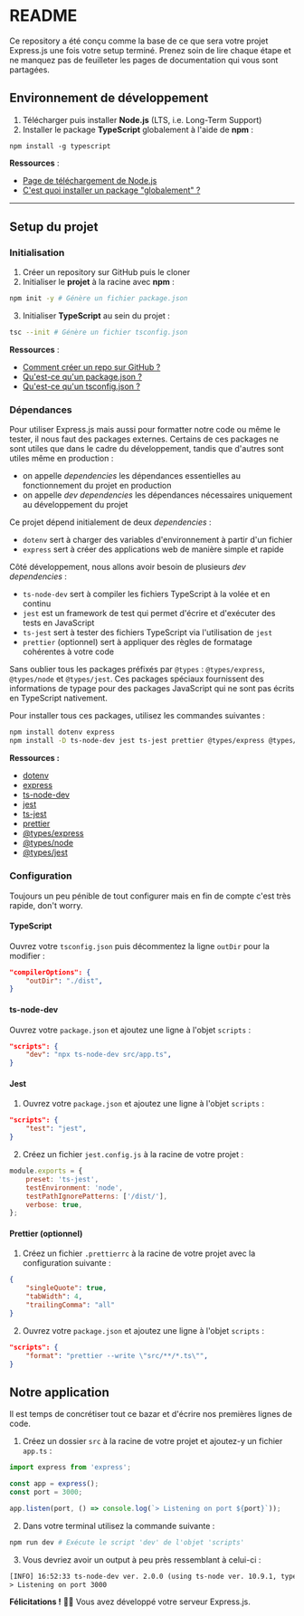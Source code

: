 # README
Ce repository a été conçu comme la base de ce que sera votre projet Express.js une fois votre setup terminé. Prenez soin de lire chaque étape et ne manquez pas de feuilleter les pages de documentation qui vous sont partagées.

## Environnement de développement
1. Télécharger puis installer **Node.js** (LTS, i.e. Long-Term Support)
2. Installer le package **TypeScript** globalement à l'aide de **npm** :
```
npm install -g typescript
```

**Ressources** :
- [Page de téléchargement de Node.js](https://nodejs.org/en/download)
- [C'est quoi installer un package "globalement" ?](https://docs.npmjs.com/downloading-and-installing-packages-globally)

---

## Setup du projet
### Initialisation
1. Créer un repository sur GitHub puis le cloner
2. Initialiser le **projet** à la racine avec **npm** :
```bash
npm init -y # Génère un fichier package.json
```

3. Initialiser **TypeScript** au sein du projet :
```bash
tsc --init # Génère un fichier tsconfig.json
```

**Ressources** :
- [Comment créer un repo sur GitHub ?](https://docs.github.com/fr/repositories/creating-and-managing-repositories/creating-a-new-repository)
- [Qu'est-ce qu'un package.json ?](https://docs.npmjs.com/cli/v9/configuring-npm/package-json)
- [Qu'est-ce qu'un tsconfig.json ?](https://www.typescriptlang.org/docs/handbook/tsconfig-json.html)

### Dépendances
Pour utiliser Express.js mais aussi pour formatter notre code ou même le tester, il nous faut des packages externes. Certains de ces packages ne sont utiles que dans le cadre du développement, tandis que d'autres sont utiles même en production :
- on appelle _dependencies_ les dépendances essentielles au fonctionnement du projet en production
- on appelle _dev dependencies_ les dépendances nécessaires uniquement au développement du projet

Ce projet dépend initialement de deux _dependencies_ :
- `dotenv` sert à charger des variables d'environnement à partir d'un fichier
- `express` sert à créer des applications web de manière simple et rapide

Côté développement, nous allons avoir besoin de plusieurs _dev dependencies_ :
- `ts-node-dev` sert à compiler les fichiers TypeScript à la volée et en continu
- `jest` est un framework de test qui permet d'écrire et d'exécuter des tests en JavaScript
- `ts-jest` sert à tester des fichiers TypeScript via l'utilisation de `jest`
- `prettier` (optionnel) sert à appliquer des règles de formatage cohérentes à votre code

Sans oublier tous les packages préfixés par `@types` : `@types/express`, `@types/node` et `@types/jest`. Ces packages spéciaux fournissent des informations de typage pour des packages JavaScript qui ne sont pas écrits en TypeScript nativement.

Pour installer tous ces packages, utilisez les commandes suivantes :
```bash
npm install dotenv express
npm install -D ts-node-dev jest ts-jest prettier @types/express @types/jest @types/node
```

**Ressources :**
- [dotenv](https://www.npmjs.com/package/dotenv)
- [express](https://www.npmjs.com/package/express)
- [ts-node-dev](https://www.npmjs.com/package/ts-node-dev)
- [jest](https://www.npmjs.com/package/jest)
- [ts-jest](https://www.npmjs.com/package/ts-jest)
- [prettier](https://www.npmjs.com/package/prettier)
- [@types/express](https://www.npmjs.com/package/@types/express)
- [@types/node](https://www.npmjs.com/package/@types/node)
- [@types/jest](https://www.npmjs.com/package/@types/jest)

### Configuration
Toujours un peu pénible de tout configurer mais en fin de compte c'est très rapide, don't worry.

#### TypeScript
Ouvrez votre `tsconfig.json` puis décommentez la ligne `outDir` pour la modifier :
```json
"compilerOptions": {
    "outDir": "./dist",
}
```

#### ts-node-dev
Ouvrez votre `package.json` et ajoutez une ligne à l'objet `scripts` :
```json
"scripts": {
    "dev": "npx ts-node-dev src/app.ts",
}
```

#### Jest
1. Ouvrez votre `package.json` et ajoutez une ligne à l'objet `scripts` :
```json
"scripts": {
    "test": "jest",
}
```

2. Créez un fichier `jest.config.js` à la racine de votre projet :
```js
module.exports = {
    preset: 'ts-jest',
    testEnvironment: 'node',
    testPathIgnorePatterns: ['/dist/'],
    verbose: true,
};
```

#### Prettier (optionnel)
1. Créez un fichier `.prettierrc` à la racine de votre projet avec la configuration suivante :
```json
{
    "singleQuote": true,
    "tabWidth": 4,
    "trailingComma": "all"
}
```

2. Ouvrez votre `package.json` et ajoutez une ligne à l'objet `scripts` :
```json
"scripts": {
    "format": "prettier --write \"src/**/*.ts\"",
}
```

## Notre application
Il est temps de concrétiser tout ce bazar et d'écrire nos premières lignes de code.
1. Créez un dossier `src` à la racine de votre projet et ajoutez-y un fichier `app.ts` :
```ts
import express from 'express';

const app = express();
const port = 3000;

app.listen(port, () => console.log(`> Listening on port ${port}`));
```

2. Dans votre terminal utilisez la commande suivante :
```bash
npm run dev # Exécute le script 'dev' de l'objet 'scripts'
```

3. Vous devriez avoir un output à peu près ressemblant à celui-ci :
```txt
[INFO] 16:52:33 ts-node-dev ver. 2.0.0 (using ts-node ver. 10.9.1, typescript ver. 5.1.6)
> Listening on port 3000
```

**Félicitations !** 🥳🎉 Vous avez développé votre serveur Express.js.
